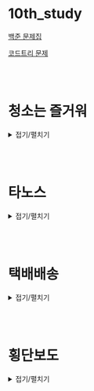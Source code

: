 # 10th_study

[백준 문제집](https://www.acmicpc.net/workbook/view/17097)

[코드트리 문제](https://www.codetree.ai/training-field/frequent-problems/problems/cleaning-is-joyful/submissions?page=2&pageSize=20)

<br><br>

# 청소는 즐거워

<details>
<summary>접기/펼치기</summary>
<div markdown="1">

## [민웅](<./청소는 즐거워/민웅.py>)

```py
import sys
input = sys.stdin.readline
from collections import deque
import math

# 왼
dir1 = [(1, 0, 7), (2, 0, 2), (-1, 0, 7), (-2, 0, 2), (1, -1, 10), (-1, -1, 10), (1, 1, 1), (-1, 1, 1), (0, -2, 5),
        (0, -1, 0)]
# 아
dir2 = [(0, 1, 7), (0, 2, 2), (0, -1, 7), (0, -2, 2), (1, -1, 10), (1, 1, 10), (-1, -1, 1), (-1, 1, 1), (2, 0, 5),
        (1, 0, 0)]
move = [(0, -1), (1, 0), (0, 1), (-1, 0)]

N = int(input())
field = [list(map(int, input().split())) for _ in range(N)]
ans = 0

direction = deque()
for i in range(1, N + 1):
    if i != N:
        direction.append(i)
        direction.append(i)
    else:
        direction.append(i)

now_direction = [0, 1, 2, 3]
left_down = True
s = N // 2

i, j = s, s
stack = []
stack.append([i, j])
d_idx = 0

while stack:
    x, y = stack.pop()
    if x == 0 and y == -1:
        break

    length = direction.popleft()
    way = d_idx % 4
    while length:
        move_x, move_y = move[way][0], move[way][1]
        x = x + move_x
        y = y + move_y
        dust = field[x][y]
        field[x][y] = 0
        if way == 0:
            temp = 0
            for d in dir1:
                mx, my, p = x + d[0], y + d[1], d[2]

                if 0 <= mx <= N - 1 and 0 <= my <= N - 1:
                    if p == 0:
                        field[mx][my] = field[mx][my] + (dust - temp)
                    else:
                        field[mx][my] = field[mx][my] + int(math.floor((dust * p / 100)))
                        temp += int(math.floor((dust * p / 100)))
                else:
                    if p == 0:
                        ans += (dust - temp)
                    else:
                        ans += int(math.floor((dust * p / 100)))
                        temp += int(math.floor((dust*p/100)))
        elif way == 1:
            temp = 0
            for d in dir2:
                mx, my, p = x + d[0], y + d[1], d[2]

                if 0 <= mx <= N - 1 and 0 <= my <= N - 1:
                    if p == 0:
                        field[mx][my] = field[mx][my] + (dust - temp)
                    else:
                        field[mx][my] = field[mx][my] + int(math.floor((dust * p / 100)))
                        temp += int(math.floor((dust * p / 100)))
                else:
                    if p == 0:
                        ans += (dust - temp)
                    else:
                        ans += int(math.floor((dust * p / 100)))
                        temp += int(math.floor((dust*p/100)))
        elif way == 2:
            temp = 0
            for d in dir1:
                mx, my, p = x + d[0], y + -1 * d[1], d[2]

                if 0 <= mx <= N - 1 and 0 <= my <= N - 1:
                    if p == 0:
                        field[mx][my] = field[mx][my] + (dust - temp)
                    else:
                        field[mx][my] = field[mx][my] + int(math.floor((dust * p / 100)))
                        temp += int(math.floor((dust * p / 100)))
                else:
                    if p == 0:
                        ans += (dust - temp)
                    else:
                        ans += int(math.floor((dust * p / 100)))
                        temp += int(math.floor((dust*p/100)))
        else:
            temp = 0
            for d in dir2:
                mx, my, p = x + -1 * d[0], y + d[1], d[2]

                if 0 <= mx <= N - 1 and 0 <= my <= N - 1:
                    if p == 0:
                        field[mx][my] = field[mx][my] + (dust - temp)
                    else:
                        field[mx][my] = field[mx][my] + int(math.floor((dust * p / 100)))
                        temp += int(math.floor((dust * p / 100)))
                else:
                    if p == 0:
                        ans += (dust - temp)
                    else:
                        ans += int(math.floor((dust * p / 100)))
                        temp += int(math.floor((dust*p/100)))

        length -= 1
    stack.append([x, y])
    d_idx += 1
print(ans)

```

## [병국](<./청소는 즐거워/병국.py>)

```py

```

## [상미](<./청소는 즐거워/상미.py>)

```py

```

## [서희](<./청소는 즐거워/서희.py>)

```py

```

## [성구](<./청소는 즐거워/성구.py>)

```py


```

</div>

</details>

<br><br>

# 타노스

<details>
<summary>접기/펼치기</summary>
<div markdown="1">

## [민웅](./타노스/민웅.py)

```py

```

## [병국](./타노스/병국.py)

```py


```

## [상미](./타노스/상미.py)

```py

```

## [서희](./타노스/서희.py)

```py


```

## [성구](./타노스/성구.py)

```py

```

</div>

</details>

<br><br>

# 택배배송

<details>
<summary>접기/펼치기</summary>
<div markdown="1">

## [민웅](<./택배배송/민웅.py>)

```py

```

## [병국](<./택배배송/병국.py>)

```py


```

## [서희](<./택배배송/서희.py>)

```py

```

## [성구](<./택배배송/성구.py>)

```py


```

</div>

</details>

<br><br>

# 횡단보도

<details>
<summary>접기/펼치기</summary>
<div markdown="1">

## [민웅](<./횡단보도/민웅.py>)

```py


```

## [병국](<./횡단보도/병국.py>)

```py

```

## [상미](<./횡단보도/상미.py>)

```py

```

## [서희](<./횡단보도/서희.py>)

```py

```

## [성구](<./횡단보도/성구.py>)

```py

```

</div>

</details>

<br><br>

